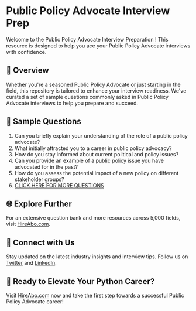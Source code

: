 # Public Policy Advocate Interview Prep

Welcome to the Public Policy Advocate Interview Preparation ! This resource is designed to help you ace your Public Policy Advocate interviews with confidence.

## 🚀 Overview

Whether you're a seasoned Public Policy Advocate or just starting in the field, this repository is tailored to enhance your interview readiness. We've curated a set of sample questions commonly asked in Public Policy Advocate interviews to help you prepare and succeed.

## 📝 Sample Questions

1. Can you briefly explain your understanding of the role of a public policy advocate?
2. What initially attracted you to a career in public policy advocacy?
3. How do you stay informed about current political and policy issues?
4. Can you provide an example of a public policy issue you have advocated for in the past?
5. How do you assess the potential impact of a new policy on different stakeholder groups?
6. [CLICK HERE FOR MORE QUESTIONS](https://hireabo.com/job/7_3_40/Public%20Policy%20Advocate)

## 🌐 Explore Further

For an extensive question bank and more resources across 5,000 fields, visit [HireAbo.com](https://www.hireabo.com).

## 📱 Connect with Us

Stay updated on the latest industry insights and interview tips. Follow us on [Twitter](https://twitter.com/hireabo) and [LinkedIn](https://www.linkedin.com/in/hire-abo-3609972a8/).

## 🚀 Ready to Elevate Your Python Career?

Visit [HireAbo.com](https://www.hireabo.com) now and take the first step towards a successful Public Policy Advocate career!